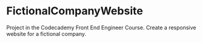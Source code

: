 # FictionalCompanyWebsite
 Project in the Codecademy Front End Engineer Course.
Create a responsive website for a fictional company.
